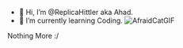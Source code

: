 - 👋 Hi, I’m @ReplicaHittler aka Ahad.
- 🌱 I’m currently learning Coding.
![AfraidCatGIF](https://github.com/ReplicaHittler/read.me/assets/150236618/dbdb7bf9-1243-4133-9b4c-e9c21024f213)

Nothing More :/
